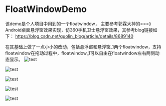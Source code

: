 # FloatWindowDemo
该demo是个人项目中用到的一个floatwindow，
主要参考郭霖大神的===》Android桌面悬浮窗效果实现，仿360手机卫士悬浮窗效果，其参考blog链接如下：
https://blog.csdn.net/guolin_blog/article/details/8689140

在其基础上做了一点小小的改动，包括悬浮窗和悬浮窗_1两个floatwindow，支持floatwindow在拖动过程中，floatwindow_1可以自由在floatwindow左右两侧动态显示。
![test](https://github.com/ryleneli/FloatWindowDemo/blob/master/screenshots/Screenshot_20191204_234620_com.example.floatwindowdemo.jpg)

![test](https://github.com/ryleneli/FloatWindowDemo/blob/master/screenshots/Screenshot_20191204_234629_com.example.floatwindowdemo.jpg)

![test](https://github.com/ryleneli/FloatWindowDemo/blob/master/screenshots/Screenshot_20191204_234640_com.example.floatwindowdemo.jpg)

![test](https://github.com/ryleneli/FloatWindowDemo/blob/master/screenshots/Screenshot_20191204_234647_com.example.floatwindowdemo.jpg)

![test](https://github.com/ryleneli/FloatWindowDemo/blob/master/screenshots/Screenshot_20191204_234655_com.example.floatwindowdemo.jpg)
